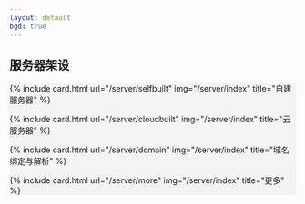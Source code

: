 ```yaml
---
layout: default
bgd: true
---
```

## 服务器架设

<div class="mt-3 row row-cols-1 row-cols-sm-2 row-cols-md-3" style="background:#f4f4f4">
  
{% include card.html url="/server/selfbuilt" img="/server/index" title="自建服务器" %}

{% include card.html url="/server/cloudbuilt" img="/server/index" title="云服务器" %}

{% include card.html url="/server/domain" img="/server/index" title="域名绑定与解析" %}

{% include card.html url="/server/more" img="/server/index" title="更多" %}

</div>
